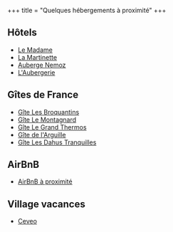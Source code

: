 +++
title = "Quelques hébergements à proximité"
+++

## Hôtels

* [Le Madame](https://www.hotel-lemadame.com/)
* [La Martinette](https://www.lamartinette.com/)
* [Auberge Nemoz](https://auberge-nemoz.com/)
* [L'Aubergerie](https://www.aubergerie.com/chambres-d-hotes)

## Gîtes de France

* [Gîte Les Broquantins](https://www.gites-de-france.com/fr/auvergne-rhone-alpes/isere/les-broquantins-38g163103)
* [Gîte Le Montagnard](https://www.gites-de-france.com/fr/auvergne-rhone-alpes/isere/le-montagnard-38g163122)
* [Gîte Le Grand Thermos](https://www.gites-de-france.com/fr/auvergne-rhone-alpes/isere/le-grand-thermos-38g163105)
* [Gîte de l'Arguille](https://www.gites-de-france.com/fr/auvergne-rhone-alpes/isere/de-larguille-38g163107)
* [Gîte Les Dahus Tranquilles](https://www.gites-de-france.com/fr/auvergne-rhone-alpes/isere/les-dahus-tranquilles-gite-tout-compris-38g163121)

## AirBnB

* [AirBnB à proximité](https://www.airbnb.fr/s/Haut~Br%C3%A9da--Allevard/homes?refinement_paths%5B%5D=%2Fhomes&place_id=ChIJURWnYihPikcR-PrKA1z3XUY&acp_id=t-g-ChIJURWnYihPikcR-PrKA1z3XUY&date_picker_type=calendar&source=structured_search_input_header&search_type=user_map_move&query=Haut-Br%C3%A9da%2C%20Allevard&flexible_trip_lengths%5B%5D=one_week&monthly_start_date=2025-09-01&monthly_length=3&monthly_end_date=2025-12-01&search_mode=regular_search&price_filter_input_type=2&channel=EXPLORE&ne_lat=45.34102359787339&ne_lng=6.12071114591356&sw_lat=45.26534051484088&sw_lng=6.034985595951042&zoom=13.384020544168925&zoom_level=13.384020544168925&search_by_map=true&price_filter_num_nights=2&checkin=2026-08-22&checkout=2026-08-24&disable_auto_translation=true)

## Village vacances

* [Ceveo](https://www.ceveo.com/village/village-vacances-du-haut-breda-alpes)
